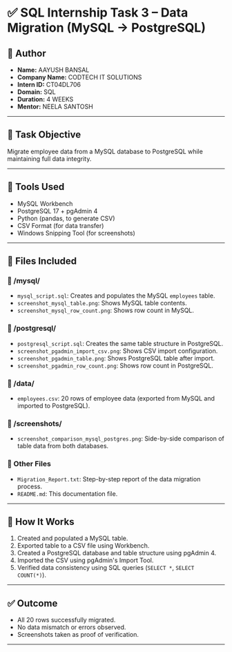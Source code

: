 # ✅ SQL Internship Task 3 – Data Migration (MySQL → PostgreSQL)

## 📢 Author

- **Name:** AAYUSH BANSAL  
- **Company Name:** CODTECH IT SOLUTIONS  
- **Intern ID:** CT04DL706  
- **Domain:** SQL  
- **Duration:** 4 WEEKS  
- **Mentor:** NEELA SANTOSH

---

## 📌 Task Objective
Migrate employee data from a MySQL database to PostgreSQL while maintaining full data integrity.

---

## 🔧 Tools Used
- MySQL Workbench
- PostgreSQL 17 + pgAdmin 4
- Python (pandas, to generate CSV)
- CSV Format (for data transfer)
- Windows Snipping Tool (for screenshots)

---

## 🧾 Files Included

### 📁 /mysql/
- `mysql_script.sql`: Creates and populates the MySQL `employees` table.
- `screenshot_mysql_table.png`: Shows MySQL table contents.
- `screenshot_mysql_row_count.png`: Shows row count in MySQL.

### 📁 /postgresql/
- `postgresql_script.sql`: Creates the same table structure in PostgreSQL.
- `screenshot_pgadmin_import_csv.png`: Shows CSV import configuration.
- `screenshot_pgadmin_table.png`: Shows PostgreSQL table after import.
- `screenshot_pgadmin_row_count.png`: Shows row count in PostgreSQL.

### 📁 /data/
- `employees.csv`: 20 rows of employee data (exported from MySQL and imported to PostgreSQL).

### 📁 /screenshots/
- `screenshot_comparison_mysql_postgres.png`: Side-by-side comparison of table data from both databases.

### 📄 Other Files
- `Migration_Report.txt`: Step-by-step report of the data migration process.
- `README.md`: This documentation file.

---

## 🚀 How It Works

1. Created and populated a MySQL table.
2. Exported table to a CSV file using Workbench.
3. Created a PostgreSQL database and table structure using pgAdmin 4.
4. Imported the CSV using pgAdmin's Import Tool.
5. Verified data consistency using SQL queries (`SELECT *`, `SELECT COUNT(*)`).

---

## ✅ Outcome
- All 20 rows successfully migrated.
- No data mismatch or errors observed.
- Screenshots taken as proof of verification.

---

